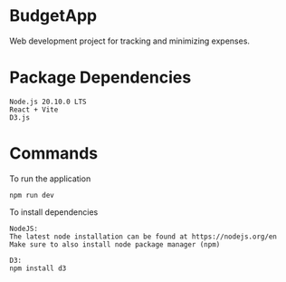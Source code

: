 # BudgetApp
Web development project for tracking and minimizing expenses.

# Package Dependencies
```
Node.js 20.10.0 LTS
React + Vite
D3.js
```

# Commands
To run the application
```
npm run dev
```

To install dependencies
```
NodeJS:
The latest node installation can be found at https://nodejs.org/en
Make sure to also install node package manager (npm)
```
```
D3:
npm install d3
```

